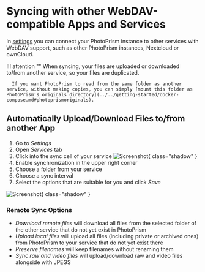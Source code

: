 # Syncing with other WebDAV-compatible Apps and Services

In [settings](../settings/sync.md) you can connect your PhotoPrism instance to other services with WebDAV support, such as other PhotoPrism instances, Nextcloud or ownCloud.

!!! attention "" 
      When syncing, your files are uploaded or downloaded to/from another service, so your files are duplicated.

      If you want PhotoPrism to read from the same folder as another service, without making copies, you can simply [mount this folder as PhotoPrism's originals directory](../../getting-started/docker-compose.md#photoprismoriginals).

## Automatically Upload/Download Files to/from another App ##

1. Go to *Settings*
2. Open *Services* tab
3. Click into the sync cell of your service
   ![Screenshot](../settings/img/services-sync-1-light.jpg){ class="shadow" }
4. Enable synchronization in the upper right corner
5. Choose a folder from your service
6. Choose a sync interval
7. Select the options that are suitable for you and click *Save*


![Screenshot](../settings/img/services-sync-2-light.jpg){ class="shadow" }

### Remote Sync Options ###

* *Download remote files* will download all files from the selected folder of the other service that do not yet exist in PhotoPrism
* *Upload local files* will upload all files (including private or archived ones) from PhotoPrism to your service that do not yet exist there
* *Preserve filenames* will keep filenames without renaming them
* *Sync raw and video files* will upload/download raw and video files alongside with JPEGS